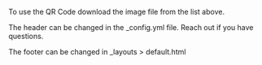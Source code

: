 To use the QR Code download the image file from the list above.

The header can be changed in the _config.yml file. Reach out if you have questions.

The footer can be changed in _layouts > default.html

